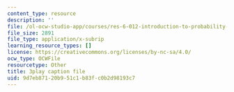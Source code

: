 ```yaml
---
content_type: resource
description: ''
file: /ol-ocw-studio-app/courses/res-6-012-introduction-to-probability-spring-2018/9d7eb87120b951c1b83fc0b2d98193c7_GwOklYjwHDI.vtt
file_size: 2891
file_type: application/x-subrip
learning_resource_types: []
license: https://creativecommons.org/licenses/by-nc-sa/4.0/
ocw_type: OCWFile
resourcetype: Other
title: 3play caption file
uid: 9d7eb871-20b9-51c1-b83f-c0b2d98193c7
---
```

